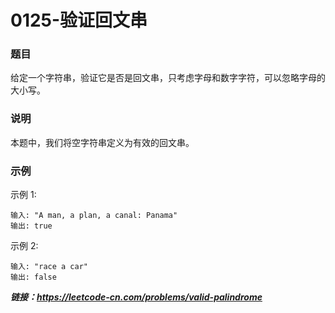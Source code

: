# 0125-验证回文串

### 题目

给定一个字符串，验证它是否是回文串，只考虑字母和数字字符，可以忽略字母的大小写。

### 说明

本题中，我们将空字符串定义为有效的回文串。

### 示例

示例 1:

    输入: "A man, a plan, a canal: Panama"
    输出: true

示例 2:

    输入: "race a car"
    输出: false

***链接：https://leetcode-cn.com/problems/valid-palindrome***
